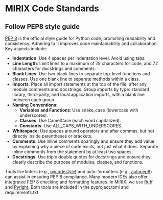 # MIRIX Code Standards

## Follow PEP8 style guide

[PEP 8](https://peps.python.org/pep-0008/) is the official style guide for Python code, promoting readability and consistency. Adhering to it improves code maintainability and collaboration. Key aspects include:

- **Indentation**: Use 4 spaces per indentation level. Avoid using tabs.
- **Line Length**: Limit lines to a maximum of 79 characters for code, and 72 characters for docstrings and comments.
- **Blank Lines**: Use two blank lines to separate top-level functions and classes. Use one blank line to separate methods within a class. 
- **Imports**: Place all import statements at the top of the file, after any module comments and docstrings. Group imports by type: standard library, third-party, and local application imports, with a blank line between each group.
- **Naming Conventions**:
  - **Variables and Functions**: Use snake_case (lowercase with underscores).
  - **Classes**: Use CamelCase (each word capitalized).
  - **Constants**: Use ALL_CAPS_WITH_UNDERSCORES.
- **Whitespace**: Use spaces around operators and after commas, but not directly inside parentheses or brackets. 
- **Comments**: Use inline comments sparingly and ensure they add value by explaining why a piece of code exists, not just what it does. Separate inline comments from the statement by at least two spaces. 
- **Docstrings**: Use triple double quotes for docstrings and ensure they clearly describe the purpose of modules, classes, and functions.

Tools like linters (e.g., [pycodestyle](https://pypi.org/project/pycodestyle/)) and auto-formatters (e.g., [autopep8](https://pypi.org/project/autopep8/)) can assist in ensuring PEP 8 compliance. Many modern IDEs also offer integrated PEP 8 checking and formatting features. In MIRIX, we use [Ruff](https://docs.astral.sh/ruff/) and [Pyright](https://microsoft.github.io/pyright/#/). Both tools are included in the pyproject.toml and requirements.txt